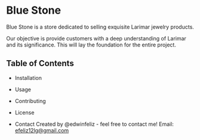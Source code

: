 # Blue Stone

Blue Stone is a store dedicated to selling exquisite Larimar jewelry products.

Our objective is provide customers with a deep understanding of Larimar and its significance. This will lay the foundation for the entire project. 

## Table of Contents

- Installation
- Usage
- Contributing
- License

- Contact
Created by @edwinfeliz - feel free to contact me!
Email: efeliz12lg@gmail.com

